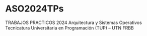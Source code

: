 # ASO2024TPs
TRABAJOS PRACTICOS 2024
Arquitectura y Sistemas Operativos
Tecnicatura Universitaria en Programación (TUP) – UTN FRBB
